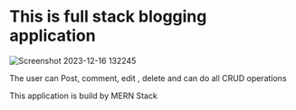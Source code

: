 # This is full stack blogging application

![Screenshot 2023-12-16 132245](https://github.com/kirankattii/Fullstack-App/assets/139916130/1f22fc1e-2f0c-4aeb-a255-54fb438dc56f)

The user can Post, comment, edit , delete and can do all CRUD operations 

This application is build by MERN Stack
